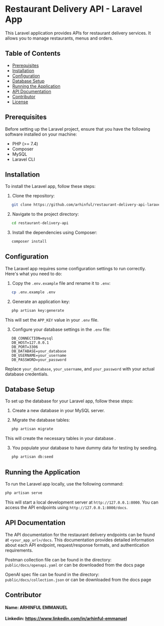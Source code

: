 # Restaurant Delivery API - Laravel App

This Laravel application provides APIs for restaurant delivery 
services. It allows you to manage restaurants, menus and orders.

## Table of Contents

- [Prerequisites](#prerequisites)
- [Installation](#installation)
- [Configuration](#configuration)
- [Database Setup](#database-setup)
- [Running the Application](#running-the-application)
- [API Documentation](#api-documentation)
- [Contributor](#contributor)
- [License](#license)

## Prerequisites

Before setting up the Laravel project, ensure that you have the following software installed on your machine:

- PHP (>= 7.4)
- Composer
- MySQL
- Laravel CLI

## Installation

To install the Laravel app, follow these steps:

1. Clone the repository:

```bash
   git clone https://github.com/arhinful/restaurant-delivery-api-laravel.git
```
2. Navigate to the project directory:
```bash
   cd restaurant-delivery-api
```
3. Install the dependencies using Composer:
```bash
   composer install
```
## Configuration

The Laravel app requires some configuration settings to run correctly. Here's what you need to do:

1. Copy the `.env.example` file and rename it to `.env`:
```bash
   cp .env.example .env
```
2. Generate an application key:
```bash
   php artisan key:generate
```
   This will set the `APP_KEY` value in your `.env` file.

3. Configure your database settings in the `.env` file:
```
   DB_CONNECTION=mysql
   DB_HOST=127.0.0.1
   DB_PORT=3306
   DB_DATABASE=your_database
   DB_USERNAME=your_username
   DB_PASSWORD=your_password
```
   Replace `your_database`, `your_username`, and `your_password` with your actual database credentials.

## Database Setup

To set up the database for your Laravel app, follow these steps:

1. Create a new database in your MySQL server.

2. Migrate the database tables:
```bash
   php artisan migrate
```
This will create the necessary tables in your database .

3. You populate your database to have dummy data for testing 
by seeding.
```bash
   php artisan db:seed
```

## Running the Application

To run the Laravel app locally, use the following command:
```bash
php artisan serve
```
This will start a local development server at `http://127.0.0.1:8000`.
You can access the API endpoints using `http://127.0.0.1:8000/docs`.

## API Documentation

The API documentation for the restaurant delivery endpoints can be found at `<your_app_url>/docs`. This documentation provides detailed information about each API endpoint, request/response formats, and authentication requirements.

Postman collection file can be found in the directory:
`public/docs/openapi.yaml` or can be downloaded from the docs page

OpenAI spec file can be found in the directory:
`public/docs/collection.json` or can be downloaded from the docs page


## Contributor
#### Name: ARHINFUL EMMANUEL
#### Linkedin: https://www.linkedin.com/in/arhinful-emmanuel

